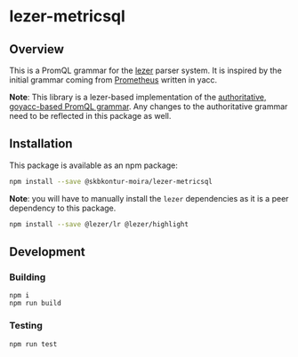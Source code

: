 # lezer-metricsql

## Overview

This is a PromQL grammar for the [lezer](https://lezer.codemirror.net/) parser system. It is inspired by the initial
grammar coming from [Prometheus](https://github.com/prometheus/prometheus/blob/main/promql/parser/generated_parser.y)
written in yacc.

**Note**: This library is a lezer-based implementation of the [authoritative, goyacc-based PromQL grammar](https://github.com/prometheus/prometheus/blob/main/promql/parser/generated_parser.y).
Any changes to the authoritative grammar need to be reflected in this package as well.

## Installation

This package is available as an npm package:

```bash
npm install --save @skbkontur-moira/lezer-metricsql
```

**Note**: you will have to manually install the `lezer` dependencies as it is a peer dependency to this package.

```bash
npm install --save @lezer/lr @lezer/highlight
```

## Development

### Building

    npm i
    npm run build

### Testing

    npm run test
